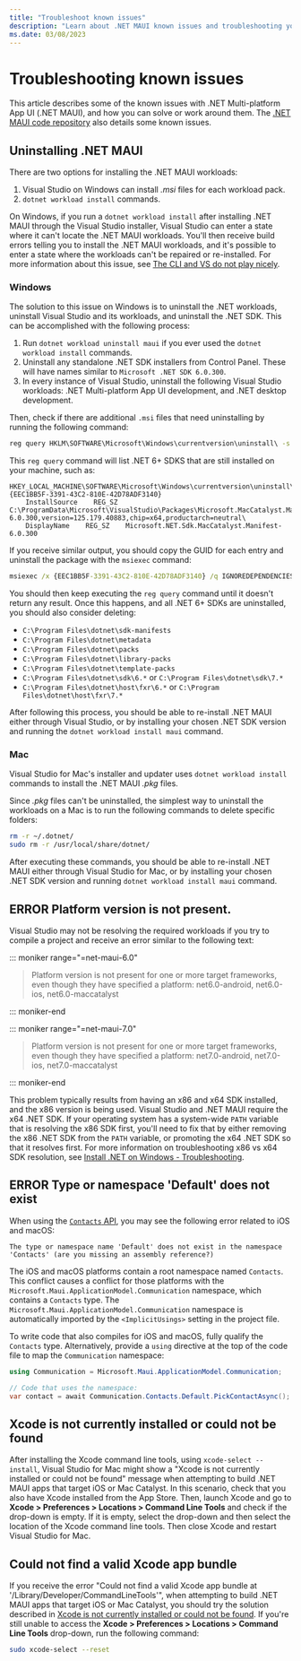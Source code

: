 ```yaml
---
title: "Troubleshoot known issues"
description: "Learn about .NET MAUI known issues and troubleshooting you can do to resolve these issues."
ms.date: 03/08/2023
---
```


# Troubleshooting known issues

This article describes some of the known issues with .NET Multi-platform App UI (.NET MAUI), and how you can solve or work around them. The [.NET MAUI code repository](https://github.com/dotnet/maui/wiki/Known-Issues) also details some known issues.

## Uninstalling .NET MAUI

There are two options for installing the .NET MAUI workloads:

1. Visual Studio on Windows can install *.msi* files for each workload pack.
1. `dotnet workload install` commands.

On Windows, if you run a `dotnet workload install` after installing .NET MAUI through the Visual Studio installer, Visual Studio can enter a state where it can't locate the .NET MAUI workloads. You'll then receive build errors telling you to install the .NET MAUI workloads, and it's possible to enter a state where the workloads can't be repaired or re-installed. For more information about this issue, see [The CLI and VS do not play nicely](https://github.com/dotnet/sdk/issues/22388).

### Windows

The solution to this issue on Windows is to uninstall the .NET workloads, uninstall Visual Studio and its workloads, and uninstall the .NET SDK. This can be accomplished with the following process:

1. Run `dotnet workload uninstall maui` if you ever used the `dotnet workload install` commands.
1. Uninstall any standalone .NET SDK installers from Control Panel. These will have names similar to `Microsoft .NET SDK 6.0.300`.
1. In every instance of Visual Studio, uninstall the following Visual Studio workloads: .NET Multi-platform App UI development, and .NET desktop development.

Then, check if there are additional `.msi` files that need uninstalling by running the following command:

```cmd
reg query HKLM\SOFTWARE\Microsoft\Windows\currentversion\uninstall\ -s -f manifest
```

This `reg query` command will list .NET 6+ SDKS that are still installed on your machine, such as:

```
HKEY_LOCAL_MACHINE\SOFTWARE\Microsoft\Windows\currentversion\uninstall\{EEC1BB5F-3391-43C2-810E-42D78ADF3140}
    InstallSource    REG_SZ    C:\ProgramData\Microsoft\VisualStudio\Packages\Microsoft.MacCatalyst.Manifest-6.0.300,version=125.179.40883,chip=x64,productarch=neutral\
    DisplayName    REG_SZ    Microsoft.NET.Sdk.MacCatalyst.Manifest-6.0.300
```

If you receive similar output, you should copy the GUID for each entry and uninstall the package with the `msiexec` command:

```cmd
msiexec /x {EEC1BB5F-3391-43C2-810E-42D78ADF3140} /q IGNOREDEPENDENCIES=ALL
```

You should then keep executing the `reg query` command until it doesn't return any result. Once this happens, and all .NET 6+ SDKs are uninstalled, you should also consider deleting:

- `C:\Program Files\dotnet\sdk-manifests`
- `C:\Program Files\dotnet\metadata`
- `C:\Program Files\dotnet\packs`
- `C:\Program Files\dotnet\library-packs`
- `C:\Program Files\dotnet\template-packs`
- `C:\Program Files\dotnet\sdk\6.*` or `C:\Program Files\dotnet\sdk\7.*`
- `C:\Program Files\dotnet\host\fxr\6.*` or `C:\Program Files\dotnet\host\fxr\7.*`

After following this process, you should be able to re-install .NET MAUI either through Visual Studio, or by installing your chosen .NET SDK version and running the `dotnet workload install maui` command.

### Mac

Visual Studio for Mac's installer and updater uses `dotnet workload install` commands to install the .NET MAUI *.pkg* files.

Since *.pkg* files can't be uninstalled, the simplest way to uninstall the workloads on a Mac is to run the following commands to delete specific folders:

```zsh
rm -r ~/.dotnet/
sudo rm -r /usr/local/share/dotnet/
```

After executing these commands, you should be able to re-install .NET MAUI either through Visual Studio for Mac, or by installing your chosen .NET SDK version and running `dotnet workload install maui` command.

<!-- Leaving here in case this situation occurs with .NET 8
## Templates are missing

If you've installed Visual Studio 2022 and the **.NET Multi-platform App UI development** workload, but the .NET MAUI templates are missing, you most likely have a conflict with a .NET 7 preview version. To see if .NET 7 is being resolved as your current version of .NET, perform the following steps:

01. Open a terminal.
01. Run the `dotnet --version` command.

    If the result starts with `7.0` and includes the value `-preview`, you're running in the context of a .NET 7 preview release. Use one of the fixes below.

    If the result starts with `7.0` and includes the value `-rc`, you're running in the context of a .NET 7 release candidate, which fully supports .NET MAUI, and includes .NET MAUI templates. You may just need to install the .NET MAUI workload. Review the [Installation instructions](get-started/installation.md) and ensure that the **.NET Multi-platform App UI development** workload is enabled.

> [!TIP]
> You can see all versions of .NET installed with the `dotnet --info` command.

### Fix: Uninstall or upgrade .NET 7 preview

You may have a preview release of .NET 7 on your computer, which doesn't contain any .NET MAUI templates. However, the latest .NET 7 release candidate does contain .NET MAUI templates. You have two options:

- Remove .NET 7. Once .NET 7 is officially released, install it.

  \- or -

- Remove .NET 7 and install the latest .NET 7 release candidate.

> [!IMPORTANT]
> The latest Visual Studio 2022 17.4 previews include the .NET 7 release candidate and fully support .NET MAUI.

### Fix: Use a global.json config file

Use a `global.json` config file in the folder where you'll create the project. This config file can force the context of .NET 6, which contains .NET MAUI templates:

01. Open a terminal and navigate to a folder where you want to create a project.
01. Run the following command: `dotnet new globaljson --sdk-version 6.0.0 --roll-forward major`
01. Run `dotnet new maui --list` to show a list of projects you can create. For example, you may see the following output:

    ```dotnetcli
    dotnet new maui --list

    These templates matched your input: 'maui'

    Template Name                        Short Name        Language  Tags
    -----------------------------------  ----------------  --------  ---------------------------------------------------------
    .NET MAUI App                        maui              [C#]      MAUI/Android/iOS/macOS/Mac Catalyst/Windows/Tizen
    .NET MAUI Blazor App                 maui-blazor       [C#]      MAUI/Android/iOS/macOS/Mac Catalyst/Windows/Tizen/Blazor
    .NET MAUI Class Library              mauilib           [C#]      MAUI/Android/iOS/macOS/Mac Catalyst/Windows/Tizen
    .NET MAUI ContentPage (C#)           maui-page-csharp  [C#]      MAUI/Android/iOS/macOS/Mac Catalyst/WinUI/Tizen/Xaml/Code
    .NET MAUI ContentPage (XAML)         maui-page-xaml    [C#]      MAUI/Android/iOS/macOS/Mac Catalyst/WinUI/Tizen/Xaml/Code
    .NET MAUI ContentView (C#)           maui-view-csharp  [C#]      MAUI/Android/iOS/macOS/Mac Catalyst/WinUI/Tizen/Xaml/Code
    .NET MAUI ContentView (XAML)         maui-view-xaml    [C#]      MAUI/Android/iOS/macOS/Mac Catalyst/WinUI/Tizen/Xaml/Code
    .NET MAUI ResourceDictionary (XAML)  maui-dict-xaml    [C#]      MAUI/Android/iOS/macOS/Mac Catalyst/WinUI/Xaml/Code
    ```

01. Next, create a new .NET MAUI project with the `dotnet new` command, using either `maui` or `maui-blazor` as the project type:

    ```dotnetcli
    dotnet new maui
    ```

01. Open the project in Visual Studio.
-->

## ERROR Platform version is not present.

Visual Studio may not be resolving the required workloads if you try to compile a project and receive an error similar to the following text:

::: moniker range="=net-maui-6.0"

> Platform version is not present for one or more target frameworks, even though they have specified a platform: net6.0-android, net6.0-ios, net6.0-maccatalyst

::: moniker-end

::: moniker range="=net-maui-7.0"

> Platform version is not present for one or more target frameworks, even though they have specified a platform: net7.0-android, net7.0-ios, net7.0-maccatalyst

::: moniker-end

This problem typically results from having an x86 and x64 SDK installed, and the x86 version is being used. Visual Studio and .NET MAUI require the x64 .NET SDK. If your operating system has a system-wide `PATH` variable that is resolving the x86 SDK first, you'll need to fix that by either removing the x86 .NET SDK from the `PATH` variable, or promoting the x64 .NET SDK so that it resolves first. For more information on troubleshooting x86 vs x64 SDK resolution, see [Install .NET on Windows - Troubleshooting](/dotnet/core/install/windows#it-was-not-possible-to-find-any-installed-net-core-sdks).

<!--
## The WINDOWS `#if` directive is broken

The `WINDOWS` definition doesn't resolve correctly in the latest release of .NET MAUI. To work around this issue, add the following entry to the `<PropertyGroup>` element of your project file.

```xml
<DefineConstants Condition="$([MSBuild]::GetTargetPlatformIdentifier('$(TargetFramework)')) == 'windows'">$(DefineConstants);WINDOWS</DefineConstants>
```

The definitions that identify a specific version of Windows will still be missing.
-->

## ERROR Type or namespace 'Default' does not exist

When using the [`Contacts` API](platform-integration/communication/contacts.md), you may see the following error related to iOS and macOS:

```
The type or namespace name 'Default' does not exist in the namespace 'Contacts' (are you missing an assembly reference?)
```

The iOS and macOS platforms contain a root namespace named `Contacts`. This conflict causes a conflict for those platforms with the `Microsoft.Maui.ApplicationModel.Communication` namespace, which contains a `Contacts` type. The `Microsoft.Maui.ApplicationModel.Communication` namespace is automatically imported by the `<ImplicitUsings>` setting in the project file.

To write code that also compiles for iOS and macOS, fully qualify the `Contacts` type. Alternatively, provide a `using` directive at the top of the code file to map the `Communication` namespace:

```csharp
using Communication = Microsoft.Maui.ApplicationModel.Communication;

// Code that uses the namespace:
var contact = await Communication.Contacts.Default.PickContactAsync();
```

## Xcode is not currently installed or could not be found

After installing the Xcode command line tools, using `xcode-select --install`, Visual Studio for Mac might show a "Xcode is not currently installed or could not be found" message when attempting to build .NET MAUI apps that target iOS or Mac Catalyst. In this scenario, check that you also have Xcode installed from the App Store. Then, launch Xcode and go to **Xcode > Preferences > Locations > Command Line Tools** and check if the drop-down is empty. If it is empty, select the drop-down and then select the location of the Xcode command line tools. Then close Xcode and restart Visual Studio for Mac.

## Could not find a valid Xcode app bundle

If you receive the error "Could not find a valid Xcode app bundle at '/Library/Developer/CommandLineTools'", when attempting to build .NET MAUI apps that target iOS or Mac Catalyst, you should try the solution described in [Xcode is not currently installed or could not be found](#xcode-is-not-currently-installed-or-could-not-be-found). If you're still unable to access the **Xcode > Preferences > Locations > Command Line Tools** drop-down, run the following command:

```zsh
sudo xcode-select --reset
```
